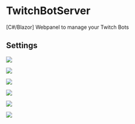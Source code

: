 # TwitchBotServer
[C#/Blazor] Webpanel to manage your Twitch Bots

## Settings
![](https://reducemy.link/p/4WRCFv)

![](https://reducemy.link/p/4WRCFw)

![](https://reducemy.link/p/4WRCFp)

![](https://reducemy.link/p/4WRCFq)

![](https://reducemy.link/p/4WRCFr)

![](https://reducemy.link/p/4WRCFs)
